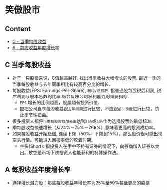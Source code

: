 # 笑傲股市
## Content
  - [C - 当季每股收益](#C-当季每股收益)
  - [A - 每股收益年度增长率](#A-每股收益年度增长率)
  
## C 当季每股收益
- 对于一只股票来说，C值越高越好. 找出当季收益大幅增长的股票. 最近一季的当季每股收益与去年同季相比有较高百分比的增长.
- 每股收益(EPS: Earnings-Per-Share), `利润/总股数`. 指普通股每股税后利润, 税后利润与股本总数的比率.综合反映公司获利能力的重要指标.
  - `EPS` 增长的比例越高，股票越有投资价值.
  - 应把公司当季每股收益跟`去年同期`进行比较，不应跟`前一季度`进行比较，防止季节性扭曲。
- 很多投资人都将`当季每股收益增长率`达到`25%`或`30%`作为选择股票的最低标准.
- 季每股收益快速增长（从24%－75%－268%）意味着更高的投资成功率。
- 如果每股收益开始趋缓, 连续下降（50%－下降到15%），那么股价很可能出现空头行情。可能进入回报率低的胶着时期。
  - 空头(Short): 指投资人在手中不持有证券的情况下，向券商借入证券以卖出。放空是市场下跌投资人也能获利的特殊操作法。

## A 每股收益年度增长率
- 选择增长潜力股：那些每股收益年增长率为25%至50%甚至更高的股票
